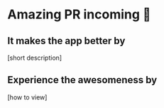 # Amazing PR incoming 🎉

## It makes the app better by

[short description]

## Experience the awesomeness by

[how to view]
